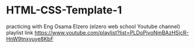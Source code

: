 # HTML-CSS-Template-1
practicing with Eng Osama Elzero (elzero web school Youtube channel)
playlist link https://www.youtube.com/playlist?list=PLDoPjvoNmBAzHSjcR-HnW9tnxyuye8KbF
